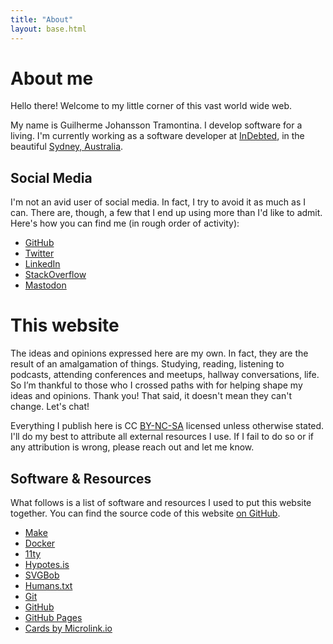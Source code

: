 ```yaml
---
title: "About"
layout: base.html
---
```


# About me

Hello there! Welcome to my little corner of this vast world wide web.

My name is <span lang="pt-BR">Guilherme Johansson Tramontina</span>. I develop software for a living. I'm currently working as a software developer at [InDebted](https://indebted.co), in the beautiful [Sydney, Australia](https://en.wikipedia.org/wiki/Sydney).

## Social Media

I'm not an avid user of social media. In fact, I try to avoid it as much as I can. There are, though, a few that I end up using more than I'd like to admit. Here's how you can find me (in rough order of activity):

- [GitHub](https://github.com/gtramontina)
- [Twitter](https://twitter.com/@gtramontina)
- [LinkedIn](https://linkedin.com/in/gtramontina)
- [StackOverflow](https://stackoverflow.com/users/3130625/gtramontina)
- [Mastodon](https://mastodon.social/@gtramontina)

# This website

The ideas and opinions expressed here are my own. In fact, they are the result of an amalgamation of things. Studying, reading, listening to podcasts, attending conferences and meetups, hallway conversations, life. So I’m thankful to those who I crossed paths with for helping shape my ideas and opinions. Thank you! That said, it doesn't mean they can't change. Let's chat!

Everything I publish here is CC [BY-NC-SA](https://creativecommons.org/licenses/by-nc-sa/4.0/legalcode) licensed unless otherwise stated. I'll do my best to attribute all external resources I use. If I fail to do so or if any attribution is wrong, please reach out and let me know.

## Software & Resources

What follows is a list of software and resources I used to put this website together. You can find the source code of this website [on GitHub](https://github.com/gtramontina/gtramontina.github.io/).

- [Make](https://www.gnu.org/software/make/)
- [Docker](https://docker.com/)
- [11ty](https://www.11ty.dev/)
- [Hypotes.is](https://hypothes.is/)
- [SVGBob](https://github.com/ivanceras/svgbob/)
- [Humans.txt](http://humanstxt.org/)
- [Git](https://git-scm.com/)
- [GitHub](https://github.com/)
- [GitHub Pages](https://pages.github.com/)
- [Cards by Microlink.io](https://cards.microlink.io)
